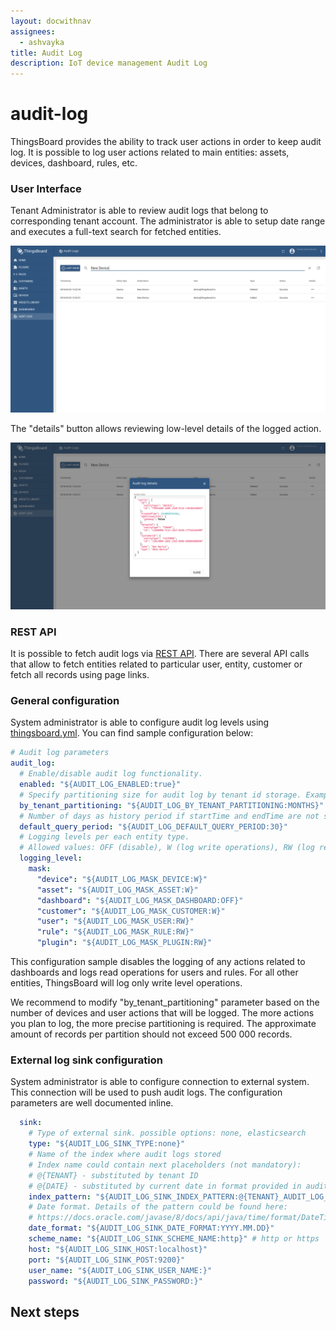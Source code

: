 ```yaml
---
layout: docwithnav
assignees:
  - ashvayka
title: Audit Log
description: IoT device management Audit Log
---
```


# audit-log

ThingsBoard provides the ability to track user actions in order to keep audit log. It is possible to log user actions related to main entities: assets, devices, dashboard, rules, etc.

### User Interface

Tenant Administrator is able to review audit logs that belong to corresponding tenant account. The administrator is able to setup date range and executes a full-text search for fetched entities.

![image](../../.gitbook/assets/audit-log.png)

The "details" button allows reviewing low-level details of the logged action.

![image](../../.gitbook/assets/audit-log-details.png)

### REST API

It is possible to fetch audit logs via [REST API](https://demo.thingsboard.io/swagger-ui.html#/audit-log-controller). There are several API calls that allow to fetch entities related to particular user, entity, customer or fetch all records using page links.

### General configuration

System administrator is able to configure audit log levels using [thingsboard.yml](https://github.com/caoyingde/thingsboard.github.io/tree/9437083b88083a9b2563248432cbbe460867fbaf/docs/user-guide/install/config/README.md). You can find sample configuration below:

```yaml
# Audit log parameters
audit_log:
  # Enable/disable audit log functionality.
  enabled: "${AUDIT_LOG_ENABLED:true}"
  # Specify partitioning size for audit log by tenant id storage. Example MINUTES, HOURS, DAYS, MONTHS
  by_tenant_partitioning: "${AUDIT_LOG_BY_TENANT_PARTITIONING:MONTHS}"
  # Number of days as history period if startTime and endTime are not specified
  default_query_period: "${AUDIT_LOG_DEFAULT_QUERY_PERIOD:30}"
  # Logging levels per each entity type.
  # Allowed values: OFF (disable), W (log write operations), RW (log read and write operations)
  logging_level:
    mask:
      "device": "${AUDIT_LOG_MASK_DEVICE:W}"
      "asset": "${AUDIT_LOG_MASK_ASSET:W}"
      "dashboard": "${AUDIT_LOG_MASK_DASHBOARD:OFF}"
      "customer": "${AUDIT_LOG_MASK_CUSTOMER:W}"
      "user": "${AUDIT_LOG_MASK_USER:RW}"
      "rule": "${AUDIT_LOG_MASK_RULE:RW}"
      "plugin": "${AUDIT_LOG_MASK_PLUGIN:RW}"
```

This configuration sample disables the logging of any actions related to dashboards and logs read operations for users and rules. For all other entities, ThingsBoard will log only write level operations.

We recommend to modify "by\_tenant\_partitioning" parameter based on the number of devices and user actions that will be logged. The more actions you plan to log, the more precise partitioning is required. The approximate amount of records per partition should not exceed 500 000 records.

### External log sink configuration

System administrator is able to configure connection to external system. This connection will be used to push audit logs. The configuration parameters are well documented inline.

```yaml
  sink:
    # Type of external sink. possible options: none, elasticsearch
    type: "${AUDIT_LOG_SINK_TYPE:none}"
    # Name of the index where audit logs stored
    # Index name could contain next placeholders (not mandatory):
    # @{TENANT} - substituted by tenant ID
    # @{DATE} - substituted by current date in format provided in audit_log.sink.date_format
    index_pattern: "${AUDIT_LOG_SINK_INDEX_PATTERN:@{TENANT}_AUDIT_LOG_@{DATE}}"
    # Date format. Details of the pattern could be found here:
    # https://docs.oracle.com/javase/8/docs/api/java/time/format/DateTimeFormatter.html
    date_format: "${AUDIT_LOG_SINK_DATE_FORMAT:YYYY.MM.DD}"
    scheme_name: "${AUDIT_LOG_SINK_SCHEME_NAME:http}" # http or https
    host: "${AUDIT_LOG_SINK_HOST:localhost}"
    port: "${AUDIT_LOG_SINK_POST:9200}"
    user_name: "${AUDIT_LOG_SINK_USER_NAME:}"
    password: "${AUDIT_LOG_SINK_PASSWORD:}"
```

## Next steps

